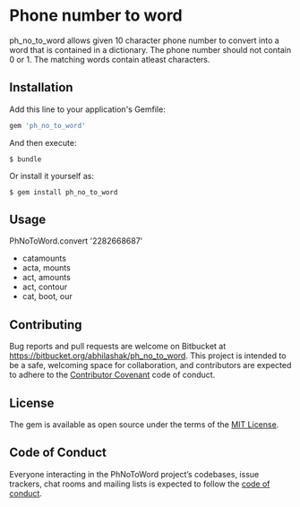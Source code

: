 # Phone number to word

  ph_no_to_word allows given 10 character phone number to convert into a word
  that is contained in a dictionary.
  The phone number should not contain 0 or 1. The matching words contain atleast
  characters.

## Installation

Add this line to your application's Gemfile:

```ruby
gem 'ph_no_to_word'
```

And then execute:

    $ bundle

Or install it yourself as:

    $ gem install ph_no_to_word


## Usage

PhNoToWord.convert '2282668687'
* catamounts
* acta, mounts
* act, amounts
* act, contour
* cat, boot, our

## Contributing

Bug reports and pull requests are welcome on Bitbucket at https://bitbucket.org/abhilashak/ph_no_to_word. This project is intended to be a safe, welcoming space for collaboration, and contributors are expected to adhere to the [Contributor Covenant](http://contributor-covenant.org) code of conduct.

## License

The gem is available as open source under the terms of the [MIT License](https://opensource.org/licenses/MIT).

## Code of Conduct

Everyone interacting in the PhNoToWord project’s codebases, issue trackers, chat rooms and mailing lists is expected to follow the [code of conduct](https://github.com/[USERNAME]/ph_no_to_word/blob/master/CODE_OF_CONDUCT.md).
